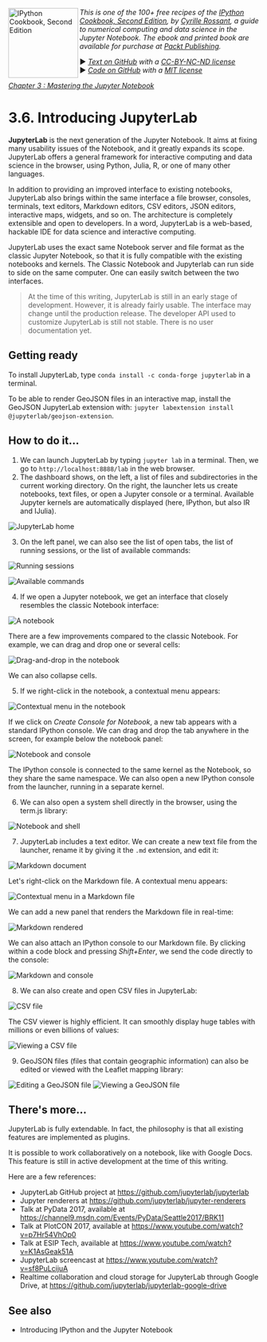 <a href="https://github.com/ipython-books/cookbook-2nd"><img src="../cover-cookbook-2nd.png" align="left" alt="IPython Cookbook, Second Edition" height="140" /></a> *This is one of the 100+ free recipes of the [IPython Cookbook, Second Edition](https://github.com/ipython-books/cookbook-2nd), by [Cyrille Rossant](http://cyrille.rossant.net), a guide to numerical computing and data science in the Jupyter Notebook. The ebook and printed book are available for purchase at [Packt Publishing](https://www.packtpub.com/big-data-and-business-intelligence/ipython-interactive-computing-and-visualization-cookbook-second-e).*

▶ *[Text on GitHub](https://github.com/ipython-books/cookbook-2nd) with a [CC-BY-NC-ND license](https://creativecommons.org/licenses/by-nc-nd/3.0/us/legalcode)*  
▶ *[Code on GitHub](https://github.com/ipython-books/cookbook-2nd-code) with a [MIT license](https://opensource.org/licenses/MIT)*

[*Chapter 3 : Mastering the Jupyter Notebook*](./)

# 3.6. Introducing JupyterLab

**JupyterLab** is the next generation of the Jupyter Notebook. It aims at fixing many usability issues of the Notebook, and it greatly expands its scope. JupyterLab offers a general framework for interactive computing and data science in the browser, using Python, Julia, R, or one of many other languages.

In addition to providing an improved interface to existing notebooks, JupyterLab also brings within the same interface a file browser, consoles, terminals, text editors, Markdown editors, CSV editors, JSON editors, interactive maps, widgets, and so on. The architecture is completely extensible and open to developers. In a word, JupyterLab is a web-based, hackable IDE for data science and interactive computing.

JupyterLab uses the exact same Notebook server and file format as the classic Jupyter Notebook, so that it is fully compatible with the existing notebooks and kernels. The Classic Notebook and Jupyterlab can run side to side on the same computer. One can easily switch between the two interfaces.

> At the time of this writing, JupyterLab is still in an early stage of development. However, it is already fairly usable. The interface may change until the production release. The developer API used to customize JupyterLab is still not stable. There is no user documentation yet.

## Getting ready

To install JupyterLab, type `conda install -c conda-forge jupyterlab` in a terminal.

To be able to render GeoJSON files in an interactive map, install the GeoJSON JupyterLab extension with: `jupyter labextension install @jupyterlab/geojson-extension`.

## How to do it...

1. We can launch JupyterLab by typing `jupyter lab` in a terminal. Then, we go to `http://localhost:8888/lab` in the web browser.
2. The dashboard shows, on the left, a list of files and subdirectories in the current working directory. On the right, the launcher lets us create notebooks, text files, or open a Jupyter console or a terminal. Available Jupyter kernels are automatically displayed (here, IPython, but also IR and IJulia).

![JupyterLab home](06_jupyterlab_files/home.png)

3. On the left panel, we can also see the list of open tabs, the list of running sessions, or the list of available commands:

![Running sessions](06_jupyterlab_files/running.png)

![Available commands](06_jupyterlab_files/commands.png)

4. If we open a Jupyter notebook, we get an interface that closely resembles the classic Notebook interface:

![A notebook](06_jupyterlab_files/nb.png)

There are a few improvements compared to the classic Notebook. For example, we can drag and drop one or several cells:

![Drag-and-drop in the notebook](06_jupyterlab_files/nbdrag.png)

We can also collapse cells.

5. If we right-click in the notebook, a contextual menu appears:

![Contextual menu in the notebook](06_jupyterlab_files/nbmenu.png)

If we click on *Create Console for Notebook*, a new tab appears with a standard IPython console. We can drag and drop the tab anywhere in the screen, for example below the notebook panel:

![Notebook and console](06_jupyterlab_files/nbconsole.png)

The IPython console is connected to the same kernel as the Notebook, so they share the same namespace. We can also open a new IPython console from the launcher, running in a separate kernel.

6. We can also open a system shell directly in the browser, using the term.js library:

![Notebook and shell](06_jupyterlab_files/nbshell.png)

7. JupyterLab includes a text editor. We can create a new text file from the launcher, rename it by giving it the `.md` extension, and edit it:

![Markdown document](06_jupyterlab_files/md.png)

Let's right-click on the Markdown file. A contextual menu appears:

![Contextual menu in a Markdown file](06_jupyterlab_files/mdmenu.png)

We can add a new panel that renders the Markdown file in real-time:

![Markdown rendered](06_jupyterlab_files/mdrender.png)

We can also attach an IPython console to our Markdown file. By clicking within a code block and pressing *Shift+Enter*, we send the code directly to the console:

![Markdown and console](06_jupyterlab_files/mdconsole.png)

8. We can also create and open CSV files in JupyterLab:

![CSV file](06_jupyterlab_files/makecsv.png)

The CSV viewer is highly efficient. It can smoothly display huge tables with millions or even billions of values:

![Viewing a CSV file](06_jupyterlab_files/csv.png)

9. GeoJSON files (files that contain geographic information) can also be edited or viewed with the Leaflet mapping library:

![Editing a GeoJSON file](06_jupyterlab_files/geojson.png)
![Viewing a GeoJSON file](06_jupyterlab_files/leaflet.png)

## There's more...

JupyterLab is fully extendable. In fact, the philosophy is that all existing features are implemented as plugins.

It is possible to work collaboratively on a notebook, like with Google Docs. This feature is still in active development at the time of this writing.

Here are a few references:

* JupyterLab GitHub project at https://github.com/jupyterlab/jupyterlab
* Jupyter renderers at https://github.com/jupyterlab/jupyter-renderers
* Talk at PyData 2017, available at https://channel9.msdn.com/Events/PyData/Seattle2017/BRK11
* Talk at PlotCON 2017, available at https://www.youtube.com/watch?v=p7Hr54VhOp0
* Talk at ESIP Tech, available at https://www.youtube.com/watch?v=K1AsGeak51A
* JupyterLab screencast at https://www.youtube.com/watch?v=sf8PuLcijuA
* Realtime collaboration and cloud storage for JupyterLab through Google Drive, at https://github.com/jupyterlab/jupyterlab-google-drive

## See also

* Introducing IPython and the Jupyter Notebook
